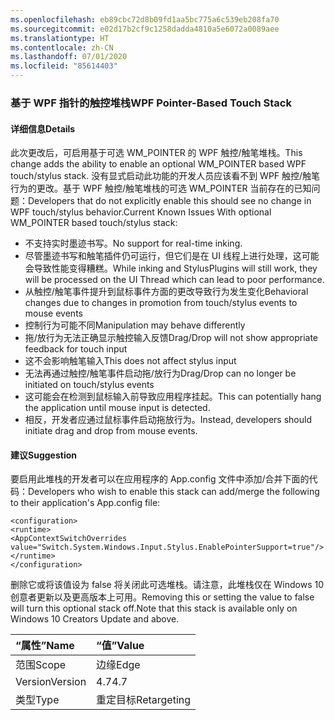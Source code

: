 ```yaml
---
ms.openlocfilehash: eb89cbc72d8b09fd1aa5bc775a6c539eb208fa70
ms.sourcegitcommit: e02d17b2cf9c1258dadda4810a5e6072a0089aee
ms.translationtype: HT
ms.contentlocale: zh-CN
ms.lasthandoff: 07/01/2020
ms.locfileid: "85614403"
---
```

### <a name="wpf-pointer-based-touch-stack"></a><span data-ttu-id="173f0-101">基于 WPF 指针的触控堆栈</span><span class="sxs-lookup"><span data-stu-id="173f0-101">WPF Pointer-Based Touch Stack</span></span>

#### <a name="details"></a><span data-ttu-id="173f0-102">详细信息</span><span class="sxs-lookup"><span data-stu-id="173f0-102">Details</span></span>

<span data-ttu-id="173f0-103">此次更改后，可启用基于可选 WM_POINTER 的 WPF 触控/触笔堆栈。</span><span class="sxs-lookup"><span data-stu-id="173f0-103">This change adds the ability to enable an optional WM_POINTER based WPF touch/stylus stack.</span></span>  <span data-ttu-id="173f0-104">没有显式启动此功能的开发人员应该看不到 WPF 触控/触笔行为的更改。基于 WPF 触控/触笔堆栈的可选 WM_POINTER 当前存在的已知问题：</span><span class="sxs-lookup"><span data-stu-id="173f0-104">Developers that do not explicitly enable this should see no change in WPF touch/stylus behavior.Current Known Issues With optional WM_POINTER based touch/stylus stack:</span></span>

- <span data-ttu-id="173f0-105">不支持实时墨迹书写。</span><span class="sxs-lookup"><span data-stu-id="173f0-105">No support for real-time inking.</span></span>
- <span data-ttu-id="173f0-106">尽管墨迹书写和触笔插件仍可运行，但它们是在 UI 线程上进行处理，这可能会导致性能变得糟糕。</span><span class="sxs-lookup"><span data-stu-id="173f0-106">While inking and StylusPlugins will still work, they will be processed on the UI Thread which can lead to poor performance.</span></span>
- <span data-ttu-id="173f0-107">从触控/触笔事件提升到鼠标事件方面的更改导致行为发生变化</span><span class="sxs-lookup"><span data-stu-id="173f0-107">Behavioral changes due to changes in promotion from touch/stylus events to mouse events</span></span>
- <span data-ttu-id="173f0-108">控制行为可能不同</span><span class="sxs-lookup"><span data-stu-id="173f0-108">Manipulation may behave differently</span></span>
- <span data-ttu-id="173f0-109">拖/放行为无法正确显示触控输入反馈</span><span class="sxs-lookup"><span data-stu-id="173f0-109">Drag/Drop will not show appropriate feedback for touch input</span></span>
- <span data-ttu-id="173f0-110">这不会影响触笔输入</span><span class="sxs-lookup"><span data-stu-id="173f0-110">This does not affect stylus input</span></span>
- <span data-ttu-id="173f0-111">无法再通过触控/触笔事件启动拖/放行为</span><span class="sxs-lookup"><span data-stu-id="173f0-111">Drag/Drop can no longer be initiated on touch/stylus events</span></span>
- <span data-ttu-id="173f0-112">这可能会在检测到鼠标输入前导致应用程序挂起。</span><span class="sxs-lookup"><span data-stu-id="173f0-112">This can potentially hang the application until mouse input is detected.</span></span>
- <span data-ttu-id="173f0-113">相反，开发者应通过鼠标事件启动拖放行为。</span><span class="sxs-lookup"><span data-stu-id="173f0-113">Instead, developers should initiate drag and drop from mouse events.</span></span>

#### <a name="suggestion"></a><span data-ttu-id="173f0-114">建议</span><span class="sxs-lookup"><span data-stu-id="173f0-114">Suggestion</span></span>

<span data-ttu-id="173f0-115">要启用此堆栈的开发者可以在应用程序的 App.config 文件中添加/合并下面的代码：</span><span class="sxs-lookup"><span data-stu-id="173f0-115">Developers who wish to enable this stack can add/merge the following to their application's App.config file:</span></span>

<pre><code class="lang-xml">&lt;configuration&gt;&#13;&#10;&lt;runtime&gt;&#13;&#10;&lt;AppContextSwitchOverrides value=&quot;Switch.System.Windows.Input.Stylus.EnablePointerSupport=true&quot;/&gt;&#13;&#10;&lt;/runtime&gt;&#13;&#10;&lt;/configuration&gt;&#13;&#10;</code></pre>

<span data-ttu-id="173f0-116">删除它或将该值设为 false 将关闭此可选堆栈。请注意，此堆栈仅在 Windows 10 创意者更新以及更高版本上可用。</span><span class="sxs-lookup"><span data-stu-id="173f0-116">Removing this or setting the value to false will turn this optional stack off.Note that this stack is available only on Windows 10 Creators Update and above.</span></span>

| <span data-ttu-id="173f0-117">“属性”</span><span class="sxs-lookup"><span data-stu-id="173f0-117">Name</span></span>    | <span data-ttu-id="173f0-118">“值”</span><span class="sxs-lookup"><span data-stu-id="173f0-118">Value</span></span>       |
|:--------|:------------|
| <span data-ttu-id="173f0-119">范围</span><span class="sxs-lookup"><span data-stu-id="173f0-119">Scope</span></span>   | <span data-ttu-id="173f0-120">边缘</span><span class="sxs-lookup"><span data-stu-id="173f0-120">Edge</span></span>        |
| <span data-ttu-id="173f0-121">Version</span><span class="sxs-lookup"><span data-stu-id="173f0-121">Version</span></span> | <span data-ttu-id="173f0-122">4.7</span><span class="sxs-lookup"><span data-stu-id="173f0-122">4.7</span></span>         |
| <span data-ttu-id="173f0-123">类型</span><span class="sxs-lookup"><span data-stu-id="173f0-123">Type</span></span>    | <span data-ttu-id="173f0-124">重定目标</span><span class="sxs-lookup"><span data-stu-id="173f0-124">Retargeting</span></span> |
